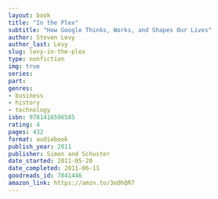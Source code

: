 ```yaml
---
layout: book
title: "In the Plex"
subtitle: "How Google Thinks, Works, and Shapes Our Lives"
author: Steven Levy
author_last: Levy
slug: levy-in-the-plex
type: nonfiction
img: true
series: 
part: 
genres:
- business
- history
- technology
isbn: 9781416596585
rating: 4
pages: 432
format: audiobook
publish_year: 2011
publisher: Simon and Schuster
date_started: 2011-05-20
date_completed: 2011-06-11
goodreads_id: 7841446
amazon_link: https://amzn.to/3eOhQR7
---
```

